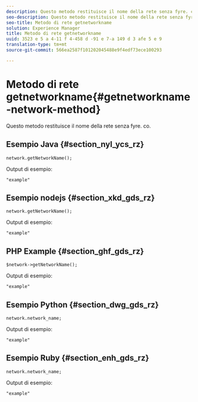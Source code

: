 ```yaml
---
description: Questo metodo restituisce il nome della rete senza fyre. co.
seo-description: Questo metodo restituisce il nome della rete senza fyre. co.
seo-title: Metodo di rete getnetworkname
solution: Experience Manager
title: Metodo di rete getnetworkname
uuid: 3523 e 5 a 4-11 f 4-458 d -91 e 7-a 149 d 3 afe 5 e 9
translation-type: tm+mt
source-git-commit: 566ea2587f101202045488e9f4edf73ece100293

---
```



# Metodo di rete getnetworkname{#getnetworkname-network-method}

Questo metodo restituisce il nome della rete senza fyre. co.

## Esempio Java {#section_nyl_ycs_rz}

```
network.getNetworkName();
```

Output di esempio:

```
"example" 
```

## Esempio nodejs {#section_xkd_gds_rz}

```
network.getNetworkName();
```

Output di esempio:

```
"example" 
```

## PHP Example {#section_ghf_gds_rz}

```
$network->getNetworkName(); 
```

Output di esempio:

```
"example" 
```

## Esempio Python {#section_dwg_gds_rz}

```
network.network_name; 
```

Output di esempio:

```
"example" 
```

## Esempio Ruby {#section_enh_gds_rz}

```
network.network_name; 
```

Output di esempio:

```
"example" 
```

